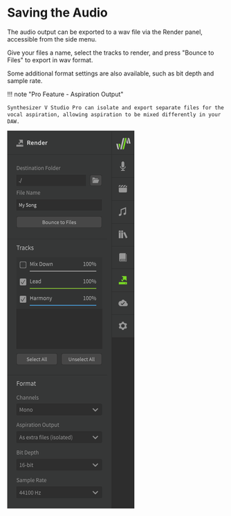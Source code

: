 # Saving the Audio

The audio output can be exported to a wav file via the Render panel, accessible from the side menu.

Give your files a name, select the tracks to render, and press "Bounce to Files" to export in wav format.

Some additional format settings are also available, such as bit depth and sample rate.

!!! note "Pro Feature - Aspiration Output"

    Synthesizer V Studio Pro can isolate and export separate files for the vocal aspiration, allowing aspiration to be mixed differently in your DAW.

![Create a Track](/img/quickstart/render.png)